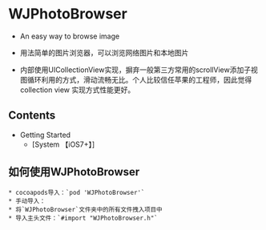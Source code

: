 
# WJPhotoBrowser
* An easy way to browse image
* 用法简单的图片浏览器，可以浏览网络图片和本地图片

* 内部使用UICollectionView实现，摒弃一般第三方常用的scrollView添加子视图循环利用的方式，滑动流畅无比。个人比较信任苹果的工程师，因此觉得collection view 实现方式性能更好。

## Contents
* Getting Started
    * [System 【iOS7+】]

## <a id="如何使用WJPhotoBrowser"></a>如何使用WJPhotoBrowser
    * cocoapods导入：`pod 'WJPhotoBrowser'` 
    * 手动导入：
    * 将`WJPhotoBrowser`文件夹中的所有文件拽入项目中
    * 导入主头文件：`#import "WJPhotoBrowser.h"`